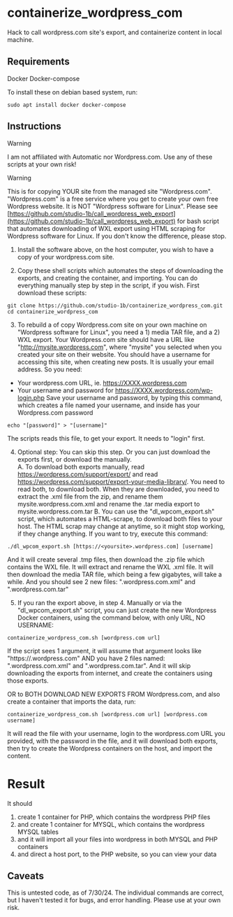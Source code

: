 # containerize_wordpress_com
Hack to call wordpress.com site's export, and containerize content in local machine.

## Requirements
Docker
Docker-compose

To install these on debian based system, run:
```
sudo apt install docker docker-compose
```

## Instructions
> [!WARNING]
> I am not affiliated with Automatic nor Wordpress.com.  Use any of these scripts at your own risk!

> [!WARNING]
> This is for copying YOUR site from the managed site "Wordpress.com".  "Wordpress.com" is a free service where you get to create your own free Wordpress website.  It is NOT "Wordpress software for Linux".  Please see [https://github.com/studio-1b/call_wordpress_web_export](https://github.com/studio-1b/call_wordpress_web_export) for bash script that automates downloading of WXL export using HTML scraping for Wordpress software for Linux.  If you don't know the difference, please stop.

1. Install the software above, on the host computer, you wish to have a copy of your wordpress.com site.

2. Copy these shell scripts which automates the steps of downloading the exports, and creating the container, and importing.  You can do everything manually step by step in the script, if you wish.  First download these scripts:
```
git clone https://github.com/studio-1b/containerize_wordpress_com.git
cd containerize_wordpress_com
```

3. To rebuild a of copy Wordpress.com site on your own machine on "Wordpress software for Linux", you need a 1) media TAR file, and a 2) WXL export.  Your Wordpress.com site should have a URL like "http://mysite.wordpress.com", where "mysite" you selected when you created your site on their website.  You should have a username for accessing this site, when creating new posts.  It is usually your email address.  So you need:
* Your wordpress.com URL, ie. https://XXXX.wordpress.com
* Your username and password for https://XXXX.wordpress.com/wp-login.php
Save your username and password, by typing this command, which creates a file named your username, and inside has your Wordpress.com password
```
echo "[password]" > "[username]"
```
The scripts reads this file, to get your export.  It needs to "login" first.

4. Optional step: You can skip this step.  Or you can just download the exports first, or download the manually.  
A. To download both exports manually, read https://wordpress.com/support/export/ and read https://wordpress.com/support/export-your-media-library/.  You need to read both, to download both.  When they are downloaded, you need to extract the .xml file from the zip, and rename them mysite.wordpress.com.xml and rename the .tar media export to mysite.wordpress.com.tar
B. You can use the "dl_wpcom_export.sh" script, which automates a HTML-scrape, to download both files to your host.  The HTML scrap may change at anytime, so it might stop working, if they change anything.  If you want to try, execute this command:
```
./dl_wpcom_export.sh [https://<yoursite>.wordpress.com] [username]
```
And it will create several .tmp files, then download the .zip file which contains the WXL file.  It will extract and rename the WXL .xml file.  It will then download the media TAR file, which being a few gigabytes, will take a while.  And you should see 2 new files: "<yoursite>.wordpress.com.xml" and "<yoursite>.wordpress.com.tar"

5. If you ran the export above, in step 4.  Manually or via the "dl_wpcom_export.sh" script, you can just create the new Wordpress Docker containers, using the command below, with only URL, NO USERNAME:
```
containerize_wordpress_com.sh [wordpress.com url]
```
If the script sees 1 argument, it will assume that argument looks like "https://<mysite>.wordpress.com" AND you have 2 files named: "<mysite>.wordpress.com.xml" and "<mysite>.wordpress.com.tar".  And it will skip downloading the exports from internet, and create the containers using those exports.

OR to BOTH DOWNLOAD NEW EXPORTS FROM Wordpress.com, and also create a container that imports the data, run:
```
containerize_wordpress_com.sh [wordpress.com url] [wordpress.com username]
```
It will read the file with your username, login to the wordpress.com URL you provided, with the password in the file, and it will download both exports, then try to create the Wordpress containers on the host, and import the content.


# Result
It should 
1. create 1 container for PHP, which contains the wordpress PHP files
2. and create 1 container for MYSQL, which contains the wordpress MYSQL tables
3. and it will import all your files into wordpress in both MYSQL and PHP containers
4. and direct a host port, to the PHP website, so you can view your data

## Caveats
This is untested code, as of 7/30/24.  The individual commands are correct, but I haven't tested it for bugs, and error handling.  Please use at your own risk.
